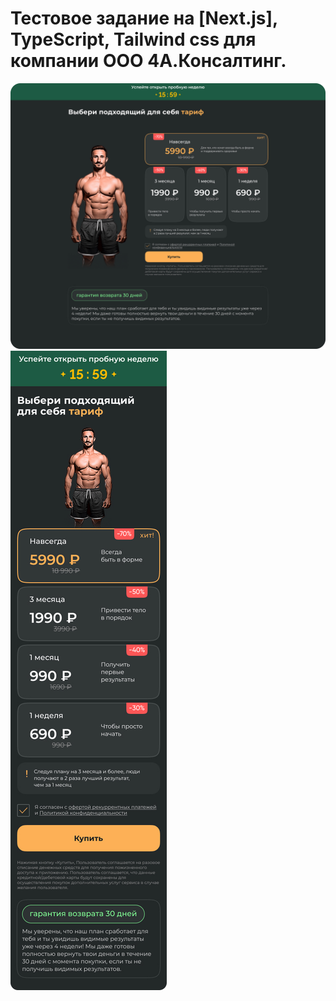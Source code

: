 # Тестовое задание на [Next.js], TypeScript, Tailwind css для компании ООО 4А.Консалтинг.

![Alt text](desktop.jpg)
![Alt text](mobile.jpg)
